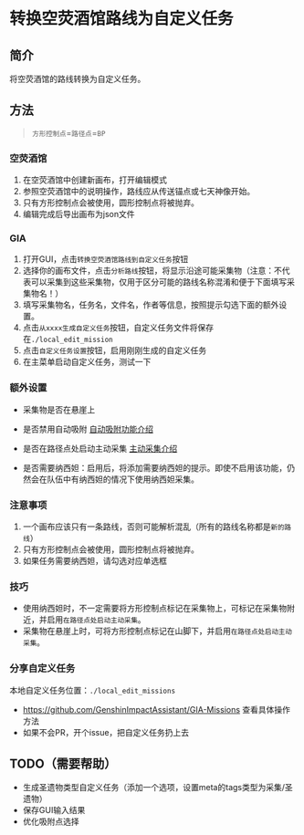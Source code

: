 # 转换空荧酒馆路线为自定义任务

## 简介

将空荧酒馆的路线转换为自定义任务。

## 方法

> `方形控制点`=`路径点`=`BP`

### 空荧酒馆

1. 在空荧酒馆中创建新画布，打开编辑模式
2. 参照空荧酒馆中的说明操作，路线应从传送锚点或七天神像开始。
3. 只有方形控制点会被使用，圆形控制点将被抛弃。
4. 编辑完成后导出画布为json文件

### GIA

1. 打开GUI，点击`转换空荧酒馆路线到自定义任务`按钮
2. 选择你的画布文件，点击`分析路线`按钮，将显示沿途可能采集物（注意：不代表可以采集到这些采集物，仅用于区分可能的路线名称混淆和便于下面填写采集物名！）
3. 填写采集物名，任务名，文件名，作者等信息，按照提示勾选下面的额外设置。
4. 点击`从xxxx生成自定义任务`按钮，自定义任务文件将保存在`./local_edit_mission`
5. 点击`自定义任务设置`按钮，启用刚刚生成的自定义任务
6. 在主菜单启动自定义任务，测试一下

### 额外设置

- 采集物是否在悬崖上

- 是否禁用自动吸附 [自动吸附功能介绍](../zh_CN/dev/TianLiCopilot.md)

- 是否在路径点处启动主动采集 [主动采集介绍](../zh_CN/dev/TianLiCopilot.md)

- 是否需要纳西妲：启用后，将添加需要纳西妲的提示。即使不启用该功能，仍然会在队伍中有纳西妲的情况下使用纳西妲采集。

### 注意事项

1. 一个画布应该只有一条路线，否则可能解析混乱（所有的路线名称都是`新的路线`）
2. 只有方形控制点会被使用，圆形控制点将被抛弃。
3. 如果任务需要纳西妲，请勾选对应单选框

### 技巧

- 使用纳西妲时，不一定需要将方形控制点标记在采集物上，可标记在采集物附近，并启用`在路径点处启动主动采集`。
- 采集物在悬崖上时，可将方形控制点标记在山脚下，并启用`在路径点处启动主动采集`。

### 分享自定义任务

本地自定义任务位置：`./local_edit_missions`

- https://github.com/GenshinImpactAssistant/GIA-Missions 查看具体操作方法
- 如果不会PR，开个issue，把自定义任务扔上去

## TODO（需要帮助）

- 生成圣遗物类型自定义任务（添加一个选项，设置meta的tags类型为采集/圣遗物）
- 保存GUI输入结果
- 优化吸附点选择
